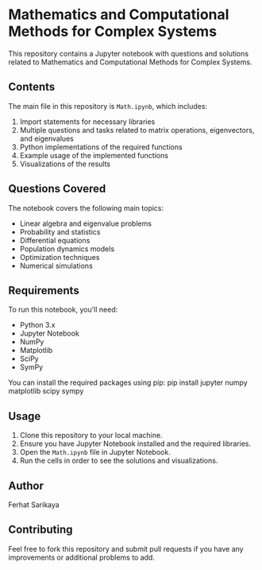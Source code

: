 # Mathematics and Computational Methods for Complex Systems

This repository contains a Jupyter notebook with questions and solutions related to Mathematics and Computational Methods for Complex Systems.

## Contents

The main file in this repository is `Math.ipynb`, which includes:

1. Import statements for necessary libraries
2. Multiple questions and tasks related to matrix operations, eigenvectors, and eigenvalues
3. Python implementations of the required functions
4. Example usage of the implemented functions
5. Visualizations of the results

## Questions Covered

The notebook covers the following main topics:

- Linear algebra and eigenvalue problems
- Probability and statistics
- Differential equations
- Population dynamics models
- Optimization techniques
- Numerical simulations

## Requirements

To run this notebook, you'll need:

- Python 3.x
- Jupyter Notebook
- NumPy
- Matplotlib
- SciPy
- SymPy

You can install the required packages using pip:
pip install jupyter numpy matplotlib scipy sympy

## Usage

1. Clone this repository to your local machine.
2. Ensure you have Jupyter Notebook installed and the required libraries.
3. Open the `Math.ipynb` file in Jupyter Notebook.
4. Run the cells in order to see the solutions and visualizations.

## Author

Ferhat Sarikaya

## Contributing

Feel free to fork this repository and submit pull requests if you have any improvements or additional problems to add.

